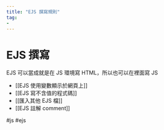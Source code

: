 ```yaml
---
title: "EJS 撰寫規則"
tag: 
- 
---
```

# EJS 撰寫
EJS 可以當成就是在 JS 環境寫 HTML，所以也可以在裡面寫 JS
- [[EJS 使用變數顯示於網頁上]]
- [[EJS 寫不含值的程式碼]]
- [[匯入其他 EJS 檔]]
- [[EJS 註解 comment]]


#js #ejs